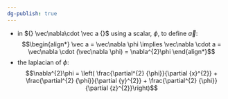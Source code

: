 ```yaml
---
dg-publish: true
---
```


- in ${} \vec\nabla\cdot \vec a {}$ using a scalar, $\phi$, to define $\vec a:$ 
$$\begin{align*}
	\vec a = \vec\nabla \phi
	\implies \vec\nabla \cdot a = \vec\nabla \cdot (\vec\nabla \phi) = \nabla^{2}\phi
\end{align*}$$
- the laplacian of $\phi:$ 
$$\nabla^{2}\phi = \left( \frac{\partial^{2} {\phi}}{\partial {x}^{2}} + \frac{\partial^{2} {\phi}}{\partial {y}^{2}} + \frac{\partial^{2} {\phi}}{\partial {z}^{2}}\right)$$
